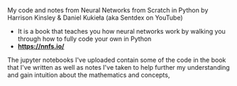 My code and notes from Neural Networks from Scratch in Python by Harrison Kinsley & Daniel Kukieła (aka Sentdex on YouTube)
 - It is a book that teaches you how neural networks work by walking you through how to fully code your own in Python
 - **https://nnfs.io/**

The jupyter notebooks I've uploaded contain some of the code in the book that I've written as well as notes I've taken to help further my understanding and gain intuition about the mathematics and concepts,
